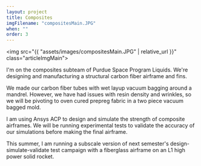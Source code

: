 ```yaml
---
layout: project
title: Composites
imgFilename: "compositesMain.JPG"
when: ""
order: 3
---
```


<img src="{{ "assets/images/compositesMain.JPG" | relative_url }}" class="articleImgMain">

I'm on the composites subteam of Purdue Space Program Liquids. We're designing and manufacturing a structural carbon fiber airframe and fins.

We made our carbon fiber tubes with wet layup vacuum bagging around a mandrel. However, we have had issues with resin density and wrinkles, so we will be pivoting to oven cured prepreg fabric in a two piece vacuum bagged mold.

I am using Ansys ACP to design and simulate the strength of composite airframes. We will be running experimental tests to validate the accuracy of our simulations before making the final airframe.

This summer, I am running a subscale version of next semester's design-simulate-validate test campaign with a fiberglass airframe on an L1 high power solid rocket.